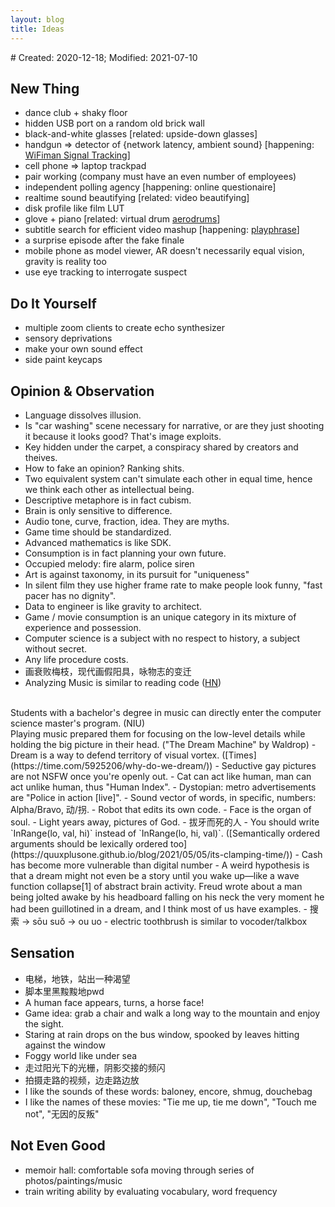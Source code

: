 ```yaml
---
layout: blog
title: Ideas
---
```

<span class="hidden-text"># Created: 2020-12-18; Modified: 2021-07-10</span>

## New Thing

- dance club + shaky floor
- hidden USB port on a random old brick wall
- black-and-white glasses [related: upside-down glasses]
- handgun => detector of {network latency, ambient sound} [happening: [WiFiman Signal Tracking](https://blog.ui.com/2021/08/19/wifiman-introduces-enhanced-signal-tracking-features/)]
- cell phone => laptop trackpad
- pair working (company must have an even number of employees)
- independent polling agency [happening: online questionaire]
- realtime sound beautifying [related: video beautifying]
- disk profile like film LUT
- glove + piano [related: virtual drum [aerodrums](https://aerodrums.com/home/)]
- subtitle search for efficient video mashup [happening: [playphrase](https://www.playphrase.me/#/search?q=know+what+i'm+talking+about)]
- a surprise episode after the fake finale
- mobile phone as model viewer, AR doesn't necessarily equal vision, gravity is reality too
- use eye tracking to interrogate suspect

## Do It Yourself

- multiple zoom clients to create echo synthesizer
- sensory deprivations
- make your own sound effect
- side paint keycaps

## Opinion & Observation

- Language dissolves illusion.
- Is "car washing" scene necessary for narrative, or are they just shooting it because it looks good? That's image exploits.
- Key hidden under the carpet, a conspiracy shared by creators and theives.
- How to fake an opinion? Ranking shits.
- Two equivalent system can't simulate each other in equal time, hence we think each other as intellectual being.
- Descriptive metaphore is in fact cubism.
- Brain is only sensitive to difference.
- Audio tone, curve, fraction, idea. They are myths.
- Game time should be standardized.
- Advanced mathematics is like SDK.
- Consumption is in fact planning your own future.
- Occupied melody: fire alarm, police siren
- Art is against taxonomy, in its pursuit for "uniqueness"
- In silent film they use higher frame rate to make people look funny, "fast pacer has no dignity".
- Data to engineer is like gravity to architect.
- Game / movie consumption is an unique category in its mixture of experience and possession.
- Computer science is a subject with no respect to history, a subject without secret.
- Any life procedure costs.
- 画衰败梅枝，现代画假阳具，咏物志的变迁
- Analyzing Music is similar to reading code ([HN](https://news.ycombinator.com/item?id=25434854))
<br/>
Students with a bachelor's degree in music can directly enter the computer science master's program. (NIU)
<br/>
Playing music prepared them for focusing on the low-level details while holding the big picture in their head. ("The Dream Machine" by Waldrop)
- Dream is a way to defend territory of visual vortex. ([Times](https://time.com/5925206/why-do-we-dream/))
- Seductive gay pictures are not NSFW once you're openly out.
- Cat can act like human, man can act unlike human, thus "Human Index".
- Dystopian: metro advertisements are "Police in action [live]".
- Sound vector of words, in specific, numbers: Alpha/Bravo, 动/拐.
- Robot that edits its own code.
- Face is the organ of soul.
- Light years away, pictures of God.
- 拔牙而死的人
- You should write `InRange(lo, val, hi)` instead of `InRange(lo, hi, val)`. ([Semantically ordered arguments should be lexically ordered too](https://quuxplusone.github.io/blog/2021/05/05/its-clamping-time/))
- Cash has become more vulnerable than digital number
- A weird hypothesis is that a dream might not even be a story until you wake up—like a wave function collapse[1] of abstract brain activity. Freud wrote about a man being jolted awake by his headboard falling on his neck the very moment he had been guillotined in a dream, and I think most of us have examples.
- 搜索 -> sōu suǒ -> ou uo
- electric toothbrush is similar to vocoder/talkbox

## Sensation

- 电梯，地铁，站出一种渴望
- 脚本里黑黢黢地pwd
- A human face appears, turns, a horse face!
- Game idea: grab a chair and walk a long way to the mountain and enjoy the sight.
- Staring at rain drops on the bus window, spooked by leaves hitting against the window
- Foggy world like under sea
- 走过阳光下的光栅，阴影交接的频闪
- 拍摄走路的视频，边走路边放
- I like the sounds of these words: baloney, encore, shmug, douchebag
- I like the names of these movies: "Tie me up, tie me down", "Touch me not", "无因的反叛"

## Not Even Good

- memoir hall: comfortable sofa moving through series of photos/paintings/music
- train writing ability by evaluating vocabulary, word frequency
